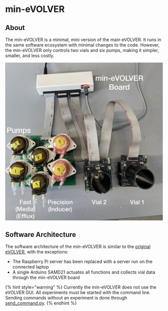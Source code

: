 # min-eVOLVER

## About

The min-eVOLVER is a minimal, mini version of the main eVOLVER. It runs in the same software ecosystem with minimal changes to the code. However, the min-eVOLVER only controls two vials and six pumps, making it simpler, smaller, and less costly.

<img src="../../.gitbook/assets/image (48).png" alt="" data-size="original">

## Software Architecture

The software architecture of the min-eVOLVER is similar to the [original eVOLVER](../../software/overview-of-software-architecture.md), with the exceptions:&#x20;

* The Raspberry Pi server has been replaced with a server run on the connected laptop&#x20;
* A single Arduino SAMD21 actuates all functions and collects vial data through the min-eVOLVER board

{% hint style="warning" %}
Currently the min-eVOLVER does not use the eVOLVER GUI. All experiments must be started with the command line. Sending commands without an experiment is done through [send\_command.py](send\_command.py.md).
{% endhint %}

